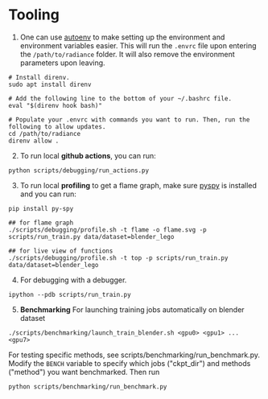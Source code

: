 # Tooling

1. One can use [autoenv](https://github.com/hyperupcall/autoenv) to make setting up the environment and environment variables easier. This will run the `.envrc` file upon entering the `/path/to/radiance` folder. It will also remove the environment parameters upon leaving.

```
# Install direnv.
sudo apt install direnv

# Add the following line to the bottom of your ~/.bashrc file.
eval "$(direnv hook bash)"

# Populate your .envrc with commands you want to run. Then, run the following to allow updates.
cd /path/to/radiance
direnv allow .
```

2. To run local **github actions**, you can run:

```
python scripts/debugging/run_actions.py
```

3. To run local **profiling** to get a flame graph, make sure [pyspy](https://github.com/benfred/py-spy) is installed and you can run:

```
pip install py-spy

## for flame graph
./scripts/debugging/profile.sh -t flame -o flame.svg -p scripts/run_train.py data/dataset=blender_lego

## for live view of functions
./scripts/debugging/profile.sh -t top -p scripts/run_train.py data/dataset=blender_lego
```

4. For debugging with a debugger.

```
ipython --pdb scripts/run_train.py
```

5. **Benchmarking** For launching training jobs automatically on blender dataset

```
./scripts/benchmarking/launch_train_blender.sh <gpu0> <gpu1> ... <gpu7>
```

For testing specific methods, see scripts/benchmarking/run_benchmark.py.
Modify the `BENCH` variable to specify which jobs ("ckpt_dir") and methods ("method") you want benchmarked. Then run

```
python scripts/benchmarking/run_benchmark.py
```